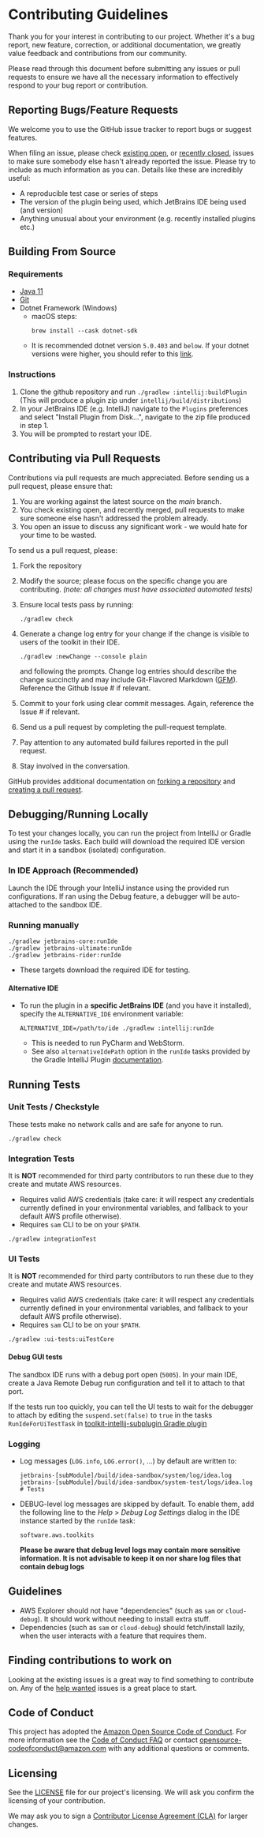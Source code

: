 # Contributing Guidelines

Thank you for your interest in contributing to our project. Whether it's a bug report, new feature, correction, or additional 
documentation, we greatly value feedback and contributions from our community.

Please read through this document before submitting any issues or pull requests to ensure we have all the necessary 
information to effectively respond to your bug report or contribution.


## Reporting Bugs/Feature Requests

We welcome you to use the GitHub issue tracker to report bugs or suggest features.

When filing an issue, please check [existing open](https://github.com/aws/aws-toolkit-jetbrains/issues), or [recently closed](https://github.com/aws/aws-toolkit-jetbrains/issues?utf8=%E2%9C%93&q=is%3Aissue%20is%3Aclosed%20), issues to make sure somebody else hasn't already 
reported the issue. Please try to include as much information as you can. Details like these are incredibly useful:

* A reproducible test case or series of steps
* The version of the plugin being used, which JetBrains IDE being used (and version)
* Anything unusual about your environment (e.g. recently installed plugins etc.)

## Building From Source

### Requirements

* [Java 11](https://docs.aws.amazon.com/corretto/latest/corretto-11-ug/downloads-list.html)
* [Git](https://git-scm.com/)
* Dotnet Framework (Windows)
  * macOS steps:
    ```
    brew install --cask dotnet-sdk
    ```
  * It is recommended dotnet version `5.0.403` and `below`. If your dotnet versions were higher, you should refer to this [link](https://github.com/isen-ng/homebrew-dotnet-sdk-versions).
### Instructions

1. Clone the github repository and run `./gradlew :intellij:buildPlugin` <br/> (This will produce a plugin zip under `intellij/build/distributions`)
2. In your JetBrains IDE (e.g. IntelliJ) navigate to the `Plugins` preferences and select "Install Plugin from Disk...", navigate to the zip file produced in step 1. 
4. You will be prompted to restart your IDE.

## Contributing via Pull Requests

Contributions via pull requests are much appreciated. Before sending us a pull request, please ensure that:

1. You are working against the latest source on the *main* branch.
2. You check existing open, and recently merged, pull requests to make sure someone else hasn't addressed the problem already.
3. You open an issue to discuss any significant work - we would hate for your time to be wasted.

To send us a pull request, please:

1. Fork the repository
2. Modify the source; please focus on the specific change you are contributing. *(note: all changes must have associated automated tests)*
3. Ensure local tests pass by running:
   ```
   ./gradlew check
   ```

4. Generate a change log entry for your change if the change is visible to users of the toolkit in their IDE.
   ```
   ./gradlew :newChange --console plain
   ```

   and following the prompts. Change log entries should describe the change
   succinctly and may include Git-Flavored Markdown ([GFM](https://github.github.com/gfm/)). Reference the Github Issue # if relevant.
5. Commit to your fork using clear commit messages. Again, reference the Issue # if relevant.
6. Send us a pull request by completing the pull-request template.
7. Pay attention to any automated build failures reported in the pull request.
8. Stay involved in the conversation.

GitHub provides additional documentation on [forking a repository](https://help.github.com/articles/fork-a-repo/) and 
[creating a pull request](https://help.github.com/articles/creating-a-pull-request/).

## Debugging/Running Locally

To test your changes locally, you can run the project from IntelliJ or Gradle using the `runIde` tasks. Each build will download the required IDE version and 
start it in a sandbox (isolated) configuration.

### In IDE Approach (Recommended)

Launch the IDE through your IntelliJ instance using the provided run configurations. 
If ran using the Debug feature, a debugger will be auto-attached to the sandbox IDE.

### Running manually

  ```
  ./gradlew jetbrains-core:runIde
  ./gradlew jetbrains-ultimate:runIde
  ./gradlew jetbrains-rider:runIde
  ```
  - These targets download the required IDE for testing.

#### Alternative IDE

- To run the plugin in a **specific JetBrains IDE** (and you have it installed), specify the `ALTERNATIVE_IDE` environment variable:
  ```
  ALTERNATIVE_IDE=/path/to/ide ./gradlew :intellij:runIde
  ```
  - This is needed to run PyCharm and WebStorm.
  - See also `alternativeIdePath` option in the `runIde` tasks provided by the Gradle IntelliJ Plugin [documentation](https://github.com/JetBrains/gradle-intellij-plugin).

## Running Tests

### Unit Tests / Checkstyle

These tests make no network calls and are safe for anyone to run.
 ```
 ./gradlew check
 ```

### Integration Tests

It is **NOT** recommended for third party contributors to run these due to they create and mutate AWS resources.

- Requires valid AWS credentials (take care: it will respect any credentials currently defined in your environmental variables, and fallback to your default AWS profile otherwise).
- Requires `sam` CLI to be on your `$PATH`.
 ```
 ./gradlew integrationTest
 ```

### UI Tests

It is **NOT** recommended for third party contributors to run these due to they create and mutate AWS resources.

- Requires valid AWS credentials (take care: it will respect any credentials currently defined in your environmental variables, and fallback to your default AWS profile otherwise).
- Requires `sam` CLI to be on your `$PATH`.
 ```
 ./gradlew :ui-tests:uiTestCore
 ```

#### Debug GUI tests

The sandbox IDE runs with a debug port open (`5005`). In your main IDE, create a Java Remote Debug run configuration and tell it to attach to that port.

If the tests run too quickly, you can tell the UI tests to wait for the debugger to attach by editing the `suspend.set(false)` to `true` in the tasks
`RunIdeForUiTestTask` in [toolkit-intellij-subplugin Gradle plugin](buildSrc/src/main/kotlin/toolkit-intellij-subplugin.gradle.kts)

### Logging

- Log messages (`LOG.info`, `LOG.error()`, …) by default are written to:
  ```
  jetbrains-[subModule]/build/idea-sandbox/system/log/idea.log
  jetbrains-[subModule]/build/idea-sandbox/system-test/logs/idea.log  # Tests
  ```
- DEBUG-level log messages are skipped by default. To enable them, add the
  following line to the _Help_ \> _Debug Log Settings_ dialog in the IDE
  instance started by the `runIde` task:
  ```
  software.aws.toolkits
  ```
  **Please be aware that debug level logs may contain more sensitive information. It is not advisable to keep it on nor share log files that contain debug logs**

## Guidelines

- AWS Explorer should not have "dependencies" (such as `sam` or `cloud-debug`). It should work without needing to install extra stuff.
- Dependencies (such as `sam` or `cloud-debug`) should fetch/install lazily, when the user interacts with a feature that requires them.

## Finding contributions to work on

Looking at the existing issues is a great way to find something to contribute on. Any of the [help wanted](https://github.com/aws/aws-toolkit-jetbrains/issues?q=is%3Aissue+is%3Aopen+label%3A%22help+wanted%22) issues is a great place to start.

## Code of Conduct

This project has adopted the [Amazon Open Source Code of Conduct](https://aws.github.io/code-of-conduct). 
For more information see the [Code of Conduct FAQ](https://aws.github.io/code-of-conduct-faq) or contact 
[opensource-codeofconduct@amazon.com](mailto:opensource-codeofconduct@amazon.com) with any additional questions or comments.


## Licensing

See the [LICENSE](LICENSE) file for our project's licensing. We will ask you confirm the licensing of your contribution.

We may ask you to sign a [Contributor License Agreement (CLA)](http://en.wikipedia.org/wiki/Contributor_License_Agreement) for larger changes.
